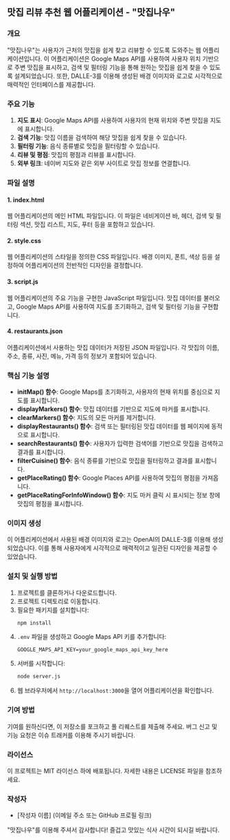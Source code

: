 ## 맛집 리뷰 추천 웹 어플리케이션 - "맛집나우" 

### 개요
"맛집나우"는 사용자가 근처의 맛집을 쉽게 찾고 리뷰할 수 있도록 도와주는 웹 어플리케이션입니다. 이 어플리케이션은 Google Maps API를 사용하여 사용자 위치 기반으로 주변 맛집을 표시하고, 검색 및 필터링 기능을 통해 원하는 맛집을 쉽게 찾을 수 있도록 설계되었습니다. 또한, DALLE-3를 이용해 생성된 배경 이미지와 로고로 시각적으로 매력적인 인터페이스를 제공합니다.

### 주요 기능
1. **지도 표시**: Google Maps API를 사용하여 사용자의 현재 위치와 주변 맛집을 지도에 표시합니다.
2. **검색 기능**: 맛집 이름을 검색하여 해당 맛집을 쉽게 찾을 수 있습니다.
3. **필터링 기능**: 음식 종류별로 맛집을 필터링할 수 있습니다.
4. **리뷰 및 평점**: 맛집의 평점과 리뷰를 표시합니다.
5. **외부 링크**: 네이버 지도와 같은 외부 사이트로 맛집 정보를 연결합니다.

### 파일 설명

#### 1. index.html
웹 어플리케이션의 메인 HTML 파일입니다. 이 파일은 네비게이션 바, 헤더, 검색 및 필터링 섹션, 맛집 리스트, 지도, 푸터 등을 포함하고 있습니다. 

#### 2. style.css
웹 어플리케이션의 스타일을 정의한 CSS 파일입니다. 배경 이미지, 폰트, 색상 등을 설정하여 어플리케이션의 전반적인 디자인을 결정합니다.

#### 3. script.js
웹 어플리케이션의 주요 기능을 구현한 JavaScript 파일입니다. 맛집 데이터를 불러오고, Google Maps API를 사용하여 지도를 초기화하고, 검색 및 필터링 기능을 구현합니다.

#### 4. restaurants.json
어플리케이션에서 사용하는 맛집 데이터가 저장된 JSON 파일입니다. 각 맛집의 이름, 주소, 종류, 사진, 메뉴, 가격 등의 정보가 포함되어 있습니다.

### 핵심 기능 설명

- **initMap() 함수**: Google Maps를 초기화하고, 사용자의 현재 위치를 중심으로 지도를 표시합니다.
- **displayMarkers() 함수**: 맛집 데이터를 기반으로 지도에 마커를 표시합니다.
- **clearMarkers() 함수**: 지도의 모든 마커를 제거합니다.
- **displayRestaurants() 함수**: 검색 또는 필터링된 맛집 데이터를 웹 페이지에 동적으로 표시합니다.
- **searchRestaurants() 함수**: 사용자가 입력한 검색어를 기반으로 맛집을 검색하고 결과를 표시합니다.
- **filterCuisine() 함수**: 음식 종류를 기반으로 맛집을 필터링하고 결과를 표시합니다.
- **getPlaceRating() 함수**: Google Places API를 사용하여 맛집의 평점을 가져옵니다.
- **getPlaceRatingForInfoWindow() 함수**: 지도 마커 클릭 시 표시되는 정보 창에 맛집의 평점을 표시합니다.

### 이미지 생성
이 어플리케이션에서 사용된 배경 이미지와 로고는 OpenAI의 DALLE-3를 이용해 생성되었습니다. 이를 통해 사용자에게 시각적으로 매력적이고 일관된 디자인을 제공할 수 있었습니다.

### 설치 및 실행 방법
1. 프로젝트를 클론하거나 다운로드합니다.
2. 프로젝트 디렉토리로 이동합니다.
3. 필요한 패키지를 설치합니다:
   ```bash
   npm install
   ```
4. `.env` 파일을 생성하고 Google Maps API 키를 추가합니다:
   ```
   GOOGLE_MAPS_API_KEY=your_google_maps_api_key_here
   ```
5. 서버를 시작합니다:
   ```bash
   node server.js
   ```
6. 웹 브라우저에서 `http://localhost:3000`을 열어 어플리케이션을 확인합니다.

### 기여 방법
기여를 원하신다면, 이 저장소를 포크하고 풀 리퀘스트를 제출해 주세요. 버그 신고 및 기능 요청은 이슈 트래커를 이용해 주시기 바랍니다.

### 라이선스
이 프로젝트는 MIT 라이선스 하에 배포됩니다. 자세한 내용은 LICENSE 파일을 참조하세요.

### 작성자
- [작성자 이름] (이메일 주소 또는 GitHub 프로필 링크)

"맛집나우"를 이용해 주셔서 감사합니다! 즐겁고 맛있는 식사 시간이 되시길 바랍니다.